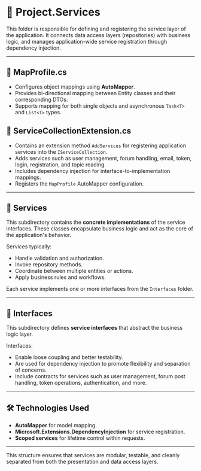 # 🧩 Project.Services

This folder is responsible for defining and registering the service layer of the application. It connects data access layers (repositories) with business logic, and manages application-wide service registration through dependency injection.

---

## 📄 MapProfile.cs

- Configures object mappings using **AutoMapper**.
- Provides bi-directional mapping between Entity classes and their corresponding DTOs.
- Supports mapping for both single objects and asynchronous `Task<T>` and `List<T>` types.

## 📄 ServiceCollectionExtension.cs

- Contains an extension method `AddServices` for registering application services into the `IServiceCollection`.
- Adds services such as user management, forum handling, email, token, login, registration, and topic reading.
- Includes dependency injection for interface-to-implementation mappings.
- Registers the `MapProfile` AutoMapper configuration.

---

## 📁 Services

This subdirectory contains the **concrete implementations** of the service interfaces. These classes encapsulate business logic and act as the core of the application's behavior.

Services typically:
- Handle validation and authorization.
- Invoke repository methods.
- Coordinate between multiple entities or actions.
- Apply business rules and workflows.

Each service implements one or more interfaces from the `Interfaces` folder.

---

## 📁 Interfaces

This subdirectory defines **service interfaces** that abstract the business logic layer.

Interfaces:
- Enable loose coupling and better testability.
- Are used for dependency injection to promote flexibility and separation of concerns.
- Include contracts for services such as user management, forum post handling, token operations, authentication, and more.

---

## 🛠️ Technologies Used

- **AutoMapper** for model mapping.
- **Microsoft.Extensions.DependencyInjection** for service registration.
- **Scoped services** for lifetime control within requests.

---

This structure ensures that services are modular, testable, and cleanly separated from both the presentation and data access layers.

